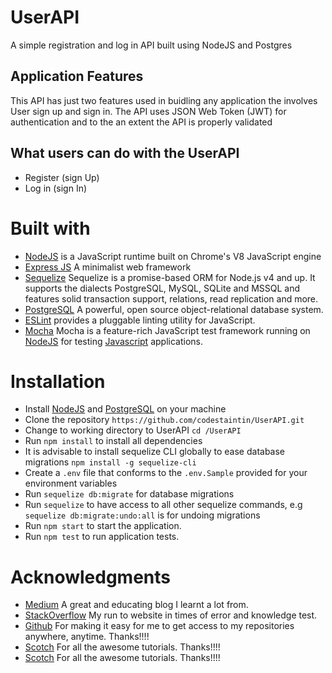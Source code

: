 # UserAPI
A simple registration and log in API built using NodeJS and Postgres

## Application Features
This API has just two features used in buidling any application the involves User sign up and sign in. The API uses JSON Web Token (JWT) for authentication and to the an extent the API is properly validated

## What users can do with the UserAPI
- Register (sign Up)
- Log in (sign In)

# Built with
- [NodeJS](http://nodejs.org/en) is a JavaScript runtime built on Chrome's V8 JavaScript engine
- [Express JS](http://express.com) A minimalist web framework
- [Sequelize](http://docs.sequelizejs.com/) Sequelize is a promise-based ORM for Node.js v4 and up. It supports the dialects PostgreSQL, MySQL, SQLite and MSSQL and features solid transaction support, relations, read replication and more.
- [PostgreSQL](https://www.postgresql.org/) A powerful, open source object-relational database system.
- [ESLint](eslint.org) provides a pluggable linting utility for JavaScript.
- [Mocha](https://mochajs.org/) Mocha is a feature-rich JavaScript test framework running on [NodeJS](nodejs.org/en) for testing [Javascript](javascript.com) applications.

 
 # Installation
 - Install [NodeJS](http://nodejs.org/en) and [PostgreSQL](https://www.postgresql.org/) on your machine
 - Clone the repository `https://github.com/codestaintin/UserAPI.git`
 - Change to working directory to UserAPI `cd /UserAPI`
 - Run `npm install` to install all dependencies
 - It is advisable to install sequelize CLI globally to ease database migrations `npm install -g sequelize-cli`
 - Create a `.env` file that conforms to the `.env.Sample` provided for your environment variables
 - Run `sequelize db:migrate` for database migrations
 - Run `sequelize` to have access to all other sequelize commands, e.g `sequelize db:migrate:undo:all` is for undoing       migrations
 - Run `npm start` to start the application.
 - Run `npm test` to run application tests.

 # Acknowledgments
 - [Medium](medium.com) A great and educating blog I learnt a lot from.
 - [StackOverflow](stackoverflow.com) My run to website in times of error and knowledge test.
 - [Github](github.com) For making it easy for me to get access to my repositories anywhere, anytime. Thanks!!!!
 - [Scotch](scotch.io) For all the awesome tutorials. Thanks!!!!
 - [Scotch](scotch.io) For all the awesome tutorials. Thanks!!!!
